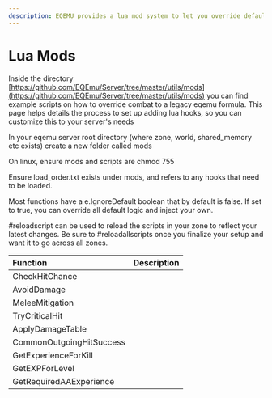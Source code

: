 ```yaml
---
description: EQEMU provides a lua mod system to let you override default game logic
---
```


# Lua Mods

Inside the directory [https://github.com/EQEmu/Server/tree/master/utils/mods](https://github.com/EQEmu/Server/tree/master/utils/mods) you can find example scripts on how to override combat to a legacy eqemu formula. This page helps details the process to set up adding lua hooks, so you can customize this to your server's needs

In your eqemu server root directory \(where zone, world, shared\_memory etc exists\) create a new folder called mods

On linux, ensure mods and scripts are chmod 755

Ensure load\_order.txt exists under mods, and refers to any hooks that need to be loaded.

Most functions have a e.IgnoreDefault boolean that by default is false. If set to true, you can override all default logic and inject your own.

\#reloadscript can be used to reload the scripts in your zone to reflect your latest changes. Be sure to \#reloadallscripts once you finalize your setup and want it to go across all zones.

| Function | Description |
| :--- | :--- |
| CheckHitChance |  |
| AvoidDamage |  |
| MeleeMitigation |  |
| TryCriticalHit |  |
| ApplyDamageTable |  |
| CommonOutgoingHitSuccess |  |
| GetExperienceForKill |  |
| GetEXPForLevel |  |
| GetRequiredAAExperience |  |

